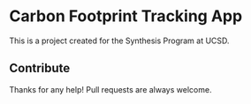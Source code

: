 # Carbon Footprint Tracking App

This is a project created for the Synthesis Program at UCSD.


## Contribute
Thanks for any help! Pull requests are always welcome.